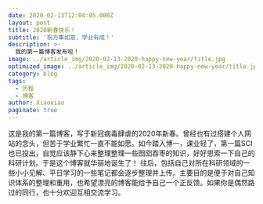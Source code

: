 ```yaml
---
date: 2020-02-13T12:04:05.000Z
layout: post
title: 2020新春快乐！
subtitle: '祝万事如意，学业有成！'
description: >-
  我的第一篇博客发布啦！
image: ../article_img/2020-02-13-2020-happy-new-year/title.jpg
optimized_image: ../article_img/2020-02-13-2020-happy-new-year/title.jpg
category: blog
tags:
  - 历程
  - 博客
author: Xiaoxiao
paginate: true
---
```

这是我的第一篇博客，写于新冠病毒肆虐的2020年新春。曾经也有过搭建个人网站的念头，但苦于学业繁忙一直不能如愿。如今踏入博一，课业轻了，第一篇SCI也已投出，自觉应该静下心来整理整理一些囫囵吞枣的知识，好好思索一下自己的科研计划。于是这个博客就华丽地诞生了！
往后，包括自己对所在科研领域的一些小小见解、平日学习的一些笔记都会逐步整理并上传。主要目的是便于对自己知识体系的整理和重用，也希望漂亮的博客能给予自己一个正反馈。如果你是偶然路过的同行，也十分欢迎互相交流学习。
